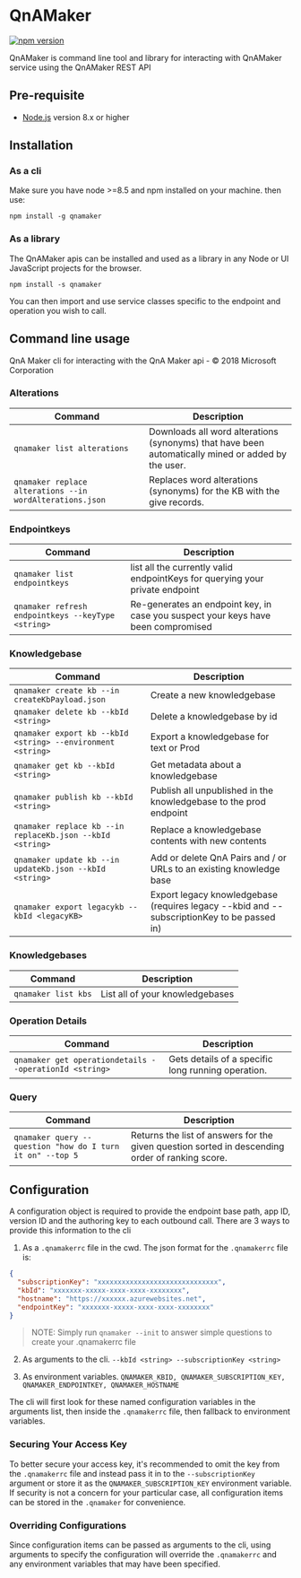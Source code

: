 # QnAMaker

[![npm version](https://badge.fury.io/js/qnamaker.svg)](https://badge.fury.io/js/qnamaker)

QnAMaker is command line tool and library for interacting with QnAMaker service using the QnAMaker REST API

## Pre-requisite

- [Node.js](https://nodejs.org/) version 8.x or higher

## Installation

### As a cli
Make sure you have node >=8.5 and npm installed on your machine. then use:

`npm install -g qnamaker`

### As a library
The QnAMaker apis can be installed and used as a library in any Node or UI JavaScript projects for the browser.

`npm install -s qnamaker`

You can then import and use service classes specific to the endpoint and operation you wish to call.

## Command line usage

QnA Maker cli for interacting with the QnA Maker api - © 2018 Microsoft Corporation

### Alterations
| Command | Description |
| ------- | ----------- |
| `qnamaker list alterations` |  Downloads all word alterations (synonyms) that have been automatically mined or added by the user.| 
| `qnamaker replace alterations --in wordAlterations.json` |  Replaces word alterations (synonyms) for the KB with the give records.| 

### Endpointkeys
| Command | Description |
| ------- | ----------- |
| `qnamaker list endpointkeys`| list all the currently valid endpointKeys for querying your private endpoint| 
| `qnamaker refresh endpointkeys --keyType <string>` | Re-generates an endpoint key, in case you suspect your keys have been compromised| 

### Knowledgebase
| Command | Description |
| ------- | ----------- |
| `qnamaker create kb --in createKbPayload.json` |Create a new knowledgebase| 
| `qnamaker delete kb --kbId <string>` | Delete a knowledgebase by id| 
| `qnamaker export kb --kbId <string> --environment <string> ` | Export a knowledgebase for text or Prod |
| `qnamaker get kb --kbId <string> ` | Get metadata about a knowledgebase| 
| `qnamaker publish kb --kbId <string> ` |Publish all unpublished in the knowledgebase to the prod endpoint| 
| `qnamaker replace kb --in replaceKb.json --kbId <string>` | Replace a knowledgebase contents with new contents| 
| `qnamaker update kb --in updateKb.json --kbId <string> ` | Add or delete QnA Pairs and / or URLs to an existing knowledge base| 
| `qnamaker export legacykb --kbId <legacyKB> ` | Export legacy knowledgebase (requires legacy --kbid and --subscriptionKey to be passed in)| 

### Knowledgebases
| Command | Description |
| ------- | ----------- |
| `qnamaker list kbs` | List all of your knowledgebases| 

### Operation Details
| Command | Description |
| ------- | ----------- |
| `qnamaker get operationdetails --operationId <string>`| Gets details of a specific long running operation.| 

### Query
| Command | Description |
| ------- | ----------- |
| `qnamaker query --question "how do I turn it on" --top 5`| Returns the list of answers for the given question sorted in descending order of ranking score.| 

## Configuration
A configuration object is required to provide the endpoint base path, app ID, version ID and the 
authoring key to each outbound call. There are 3 ways to provide this information to the cli

1. As a `.qnamakerrc` file in the cwd. 
The json format for the `.qnamakerrc` file is:
```json
{
  "subscriptionKey": "xxxxxxxxxxxxxxxxxxxxxxxxxxxxxx",
  "kbId": "xxxxxxx-xxxxx-xxxx-xxxx-xxxxxxxx",
  "hostname": "https://xxxxxx.azurewebsites.net",
  "endpointKey": "xxxxxxx-xxxxx-xxxx-xxxx-xxxxxxxx"
}
```

> NOTE: Simply run `qnamaker --init` to answer simple questions to create your .qnamakerrc file

2. As arguments to the cli. `--kbId <string> --subscriptionKey <string> `

3. As environment variables. `QNAMAKER_KBID, QNAMAKER_SUBSCRIPTION_KEY, QNAMAKER_ENDPOINTKEY, QNAMAKER_HOSTNAME`

The cli will first look for these named configuration variables in the arguments list, then inside the `.qnamakerrc` file, then fallback to environment variables. 

### Securing Your Access Key
To better secure your access key, it's recommended to omit the key from the `.qnamakerrc` 
file and instead pass it in to the `--subscriptionKey` argument or store it as the `QNAMAKER_SUBSCRIPTION_KEY` 
environment variable. If security is not a concern for your particular case, all configuration items 
can be stored in the `.qnamaker` for convenience.

### Overriding Configurations
Since configuration items can be passed as arguments to the cli, using arguments to specify 
the configuration will override the `.qnamakerrc` and any environment variables that may have been specified.

